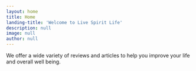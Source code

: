 ```yaml
---
layout: home
title: Home
landing-title: 'Welcome to Live Spirit Life'
description: null
image: null
author: null
---
```

We offer a wide variety of reviews and articles to help you improve your life and overall well being. 

